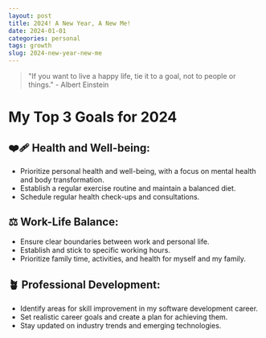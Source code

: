 ```yaml
---
layout: post
title: 2024! A New Year, A New Me!
date: 2024-01-01
categories: personal
tags: growth
slug: 2024-new-year-new-me
---
```

> "If you want to live a happy life, tie it to a goal, not to people or things." - Albert Einstein


# My Top 3 Goals for 2024

## ❤️‍🩹 Health and Well-being:
* Prioritize personal health and well-being, with a focus on mental health and body transformation.
* Establish a regular exercise routine and maintain a balanced diet.
* Schedule regular health check-ups and consultations.

## ⚖️ Work-Life Balance:
* Ensure clear boundaries between work and personal life.
* Establish and stick to specific working hours.
* Prioritize family time, activities, and health for myself and my family.

## 🪴 Professional Development:
* Identify areas for skill improvement in my software development career.
* Set realistic career goals and create a plan for achieving them.
* Stay updated on industry trends and emerging technologies.
